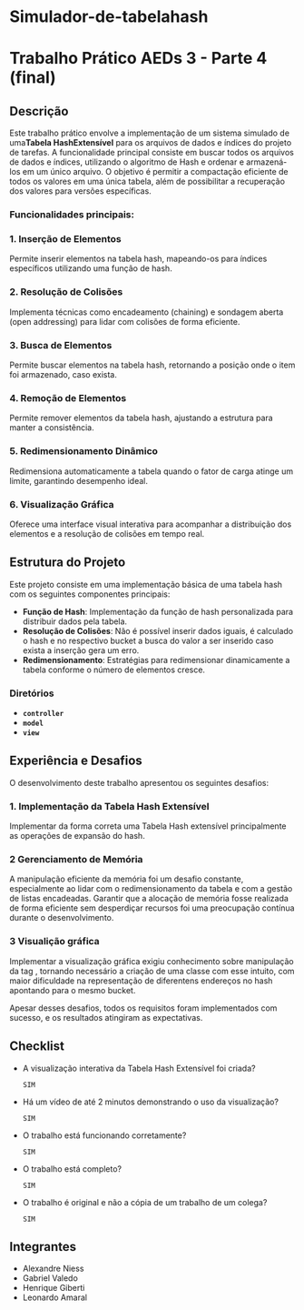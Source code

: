 # Simulador-de-tabelahash
# Trabalho Prático AEDs 3 - Parte 4 (final)

## Descrição  

Este trabalho prático envolve a implementação de um sistema simulado de uma**Tabela HashExtensível** para os arquivos de dados e índices 
do projeto de tarefas. A funcionalidade principal consiste em buscar todos os arquivos de dados e índices, utilizando o algoritmo de Hash e ordenar e armazená-los em um único arquivo. O objetivo é permitir a compactação eficiente de todos os valores em uma única tabela, além de possibilitar a recuperação dos valores para versões específicas.

### Funcionalidades principais:
### 1. Inserção de Elementos
Permite inserir elementos na tabela hash, mapeando-os para índices específicos utilizando uma função de hash.

### 2. Resolução de Colisões
Implementa técnicas como encadeamento (chaining) e sondagem aberta (open addressing) para lidar com colisões de forma eficiente.

### 3. Busca de Elementos
Permite buscar elementos na tabela hash, retornando a posição onde o item foi armazenado, caso exista.

### 4. Remoção de Elementos
Permite remover elementos da tabela hash, ajustando a estrutura para manter a consistência.

### 5. Redimensionamento Dinâmico
Redimensiona automaticamente a tabela quando o fator de carga atinge um limite, garantindo desempenho ideal.

### 6. Visualização Gráfica
Oferece uma interface visual interativa para acompanhar a distribuição dos elementos e a resolução de colisões em tempo real.

## Estrutura do Projeto
Este projeto consiste em uma implementação básica de uma tabela hash com os seguintes componentes principais:
- **Função de Hash**: Implementação da função de hash personalizada para distribuir dados pela tabela.
- **Resolução de Colisões**: Não é possível inserir dados iguais, é calculado o hash e no respectivo bucket a busca do valor a ser inserido caso exista a inserção gera um erro.
- **Redimensionamento**: Estratégias para redimensionar dinamicamente a tabela conforme o número de elementos cresce.
### Diretórios  
- **`controller`**    
- **`model`**  
- **`view`**
    
## Experiência e Desafios  
O desenvolvimento deste trabalho apresentou os seguintes desafios:
### 1. Implementação da Tabela Hash Extensível 
Implementar da forma correta uma Tabela Hash extensível principalmente as operações de expansão do hash.

### 2 Gerenciamento de Memória
A manipulação eficiente da memória foi um desafio constante, especialmente ao lidar com o redimensionamento da tabela e com a gestão de listas encadeadas. Garantir que a alocação de memória fosse realizada de forma eficiente sem desperdiçar recursos foi uma preocupação contínua durante o desenvolvimento.

### 3 Visualição gráfica
Implementar a visualização gráfica exigiu conhecimento sobre manipulação da tag <canvas>, tornando necessário a criação de uma classe com esse intuito, com maior dificuldade na representação de diferentens endereços no hash apontando para o mesmo bucket.

Apesar desses desafios, todos os requisitos foram implementados com sucesso, e os resultados atingiram as expectativas.  

## Checklist

- A visualização interativa da Tabela Hash Extensível foi criada?
    ```
    SIM
    ```
- Há um vídeo de até 2 minutos demonstrando o uso da visualização?
    ```
    SIM
    ```
- O trabalho está funcionando corretamente?
    ```
    SIM
    ```
- O trabalho está completo?
    ```
    SIM
    ```
- O trabalho é original e não a cópia de um trabalho de um colega?  
    ```
    SIM
    ```

## Integrantes
- Alexandre Niess
- Gabriel Valedo
- Henrique Giberti
- Leonardo Amaral 
